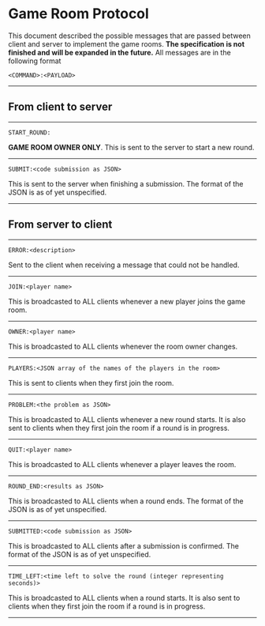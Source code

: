 # Game Room Protocol

This document described the possible messages that are passed between client and server to implement the game rooms. **The specification is not finished and will be expanded in the future.** All messages are in the following format

```<COMMAND>:<PAYLOAD>```

---

## From client to server

---

```START_ROUND:```

**GAME ROOM OWNER ONLY**. This is sent to the server to start a new round.

---

```SUBMIT:<code submission as JSON>```

This is sent to the server when finishing a submission. The format of the JSON is as of yet unspecified.

---

## From server to client

---

```ERROR:<description>```

Sent to the client when receiving a message that could not be handled.

---

```JOIN:<player name>```

This is broadcasted to ALL clients whenever a new player joins the game room.

---

```OWNER:<player name>```

This is broadcasted to ALL clients whenever the room owner changes.

---

```PLAYERS:<JSON array of the names of the players in the room>```

This is sent to clients when they first join the room.

---

```PROBLEM:<the problem as JSON>```

This is broadcasted to ALL clients whenever a new round starts. It is also sent to clients when they first join the room if a round is in progress.

---

```QUIT:<player name>```

This is broadcasted to ALL clients whenever a player leaves the room.

---

```ROUND_END:<results as JSON>```

This is broadcasted to ALL clients when a round ends. The format of the JSON is as of yet unspecified.

---

```SUBMITTED:<code submission as JSON>```

This is broadcasted to ALL clients after a submission is confirmed. The format of the JSON is as of yet unspecified.

---

```TIME_LEFT:<time left to solve the round (integer representing seconds)>```

This is broadcasted to ALL clients when a round starts. It is also sent to clients when they first join the room if a round is in progress.

---

